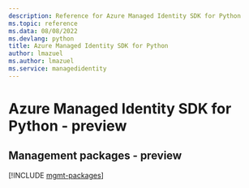 ```yaml
---
description: Reference for Azure Managed Identity SDK for Python
ms.topic: reference
ms.data: 08/08/2022
ms.devlang: python
title: Azure Managed Identity SDK for Python
author: lmazuel
ms.author: lmazuel
ms.service: managedidentity
---
```

# Azure Managed Identity SDK for Python - preview

## Management packages - preview
[!INCLUDE [mgmt-packages](managed-identity-mgmt-index.md)]